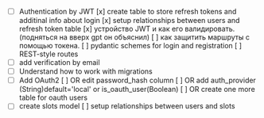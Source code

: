 
- [ ] Authentication by JWT
	[x] create table to store refresh tokens and additinal info about login
	[x] setup relationships between users and refresh token table
	[x] устройство JWT и как его валидировать.(подняться на вверх gpt он объяснил)
	[ ] как защитить маршруты с помощью токена.
	[ ] pydantic schemes for login and registration
	[ ] REST-style routes
- [ ] add verification by email
- [ ] Understand how to work with migrations
- [ ] Add OAuth2
	[ ] OR edit password_hash column
	[ ] OR add auth_provider (String)default='local' or is_oauth_user(Boolean)
	[ ] OR create one more table for oauth users
- [ ] create slots model
	[ ] setup relationships between users and slots